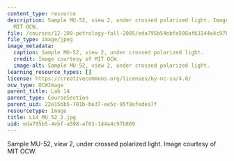 ```yaml
---
content_type: resource
description: Sample MU-52, view 2, under crossed polarized light. Image courtesy of
  MIT OCW.
file: /courses/12-109-petrology-fall-2005/eda795b54ebfa598af63144a4c97b869_L14_MU_52_2.jpg
file_type: image/jpeg
image_metadata:
  caption: Sample MU-52, view 2, under crossed polarized light.
  credit: Image courtesy of MIT OCW.
  image-alt: Sample MU-52, view 2, under crossed polarized light.
learning_resource_types: []
license: https://creativecommons.org/licenses/by-nc-sa/4.0/
ocw_type: OCWImage
parent_title: Lab 14
parent_type: CourseSection
parent_uid: 22e15bb5-701b-be37-ee5c-95f9afedea7f
resourcetype: Image
title: L14_MU_52_2.jpg
uid: eda795b5-4ebf-a598-af63-144a4c97b869
---
```

Sample MU-52, view 2, under crossed polarized light. Image courtesy of MIT OCW.
